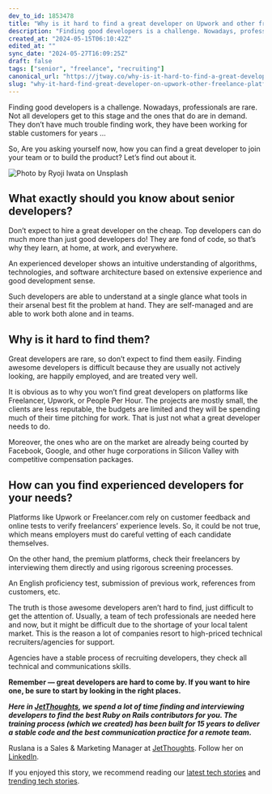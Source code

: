 ```yaml
---
dev_to_id: 1853478
title: "Why is it hard to find a great developer on Upwork and other freelance platforms?"
description: "Finding good developers is a challenge. Nowadays, professionals are rare. Not all developers get to..."
created_at: "2024-05-15T06:10:42Z"
edited_at: ""
sync_date: "2024-05-27T16:09:25Z"
draft: false
tags: ["senior", "freelance", "recruiting"]
canonical_url: "https://jtway.co/why-is-it-hard-to-find-a-great-developer-on-upwork-and-other-freelance-platforms-87b125a87a76"
slug: "why-it-hard-find-great-developer-on-upwork-other-freelance-platforms-senior"
---
```

Finding good developers is a challenge. Nowadays, professionals are rare. Not all developers get to this stage and the ones that do are in demand. They don’t have much trouble finding work, they have been working for stable customers for years …

So, Are you asking yourself now, how you can find a great developer to join your team or to build the product? Let’s find out about it.

![Photo by [Ryoji Iwata](https://unsplash.com/@ryoji__iwata?utm_source=unsplash&utm_medium=referral&utm_content=creditCopyText) on Unsplash](https://cdn-images-1.medium.com/max/3200/0*Q-qSsdoNfoi0pCyS)

## What exactly should you know about senior developers?

Don’t expect to hire a great developer on the cheap. Top developers can do much more than just good developers do! They are fond of code, so that’s why they learn, at home, at work, and everywhere.

An experienced developer shows an intuitive understanding of algorithms, technologies, and software architecture based on extensive experience and good development sense.

Such developers are able to understand at a single glance what tools in their arsenal best fit the problem at hand. They are self-managed and are able to work both alone and in teams.

## Why is it hard to find them?

Great developers are rare, so don’t expect to find them easily. Finding awesome developers is difficult because they are usually not actively looking, are happily employed, and are treated very well.

It is obvious as to why you won’t find great developers on platforms like Freelancer, Upwork, or People Per Hour. The projects are mostly small, the clients are less reputable, the budgets are limited and they will be spending much of their time pitching for work. That is just not what a great developer needs to do.

Moreover, the ones who are on the market are already being courted by Facebook, Google, and other huge corporations in Silicon Valley with competitive compensation packages.

## How can you find experienced developers for your needs?

Platforms like Upwork or Freelancer.com rely on customer feedback and online tests to verify freelancers’ experience levels. So, it could be not true, which means employers must do careful vetting of each candidate themselves.

On the other hand, the premium platforms, check their freelancers by interviewing them directly and using rigorous screening processes.

An English proficiency test, submission of previous work, references from customers, etc.

The truth is those awesome developers aren’t hard to find, just difficult to get the attention of. Usually, a team of tech professionals are needed here and now, but it might be difficult due to the shortage of your local talent market. This is the reason a lot of companies resort to high-priced technical recruiters/agencies for support.

Agencies have a stable process of recruiting developers, they check all technical and communications skills.

**Remember — great developers are hard to come by. If you want to hire one, be sure to start by looking in the right places.**

***Here in [JetThoughts](https://www.jetthoughts.com/), we spend a lot of time finding and interviewing developers to find the best Ruby on Rails contributors for you. The training process (which we created) has been built for 15 years to deliver a stable code and the best communication practice for a remote team.***

Ruslana is a Sales & Marketing Manager at [JetThoughts](https://www.jetthoughts.com/). Follow her on [LinkedIn](https://www.linkedin.com/in/ruslana-brykaliuk-970016135/).

If you enjoyed this story, we recommend reading our [latest tech stories](https://jtway.co/latest) and [trending tech stories](https://jtway.co/trending).
